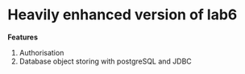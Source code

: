 # Heavily enhanced version of lab6
**Features**
1) Authorisation
2) Database object storing with postgreSQL and JDBC
